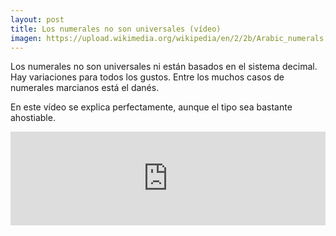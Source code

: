```yaml
---
layout: post
title: Los numerales no son universales (vídeo)
imagen: https://upload.wikimedia.org/wikipedia/en/2/2b/Arabic_numerals.png
---
```

Los numerales no son universales ni están basados en el sistema decimal. Hay variaciones para todos los gustos. Entre los muchos casos de numerales marcianos está el danés. 

En este vídeo se explica perfectamente, aunque el tipo sea bastante ahostiable.

<iframe width=100% src="https://www.youtube.com/embed/l4bmZ1gRqCc?rel=0" frameborder="0" allowfullscreen> </iframe>
